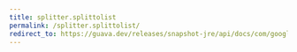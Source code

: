 ```yaml
---
title: splitter.splittolist
permalink: /splitter.splittolist/
redirect_to: https://guava.dev/releases/snapshot-jre/api/docs/com/google/common/base/Splitter.html#splitToList-java.lang.CharSequence-
---
```

